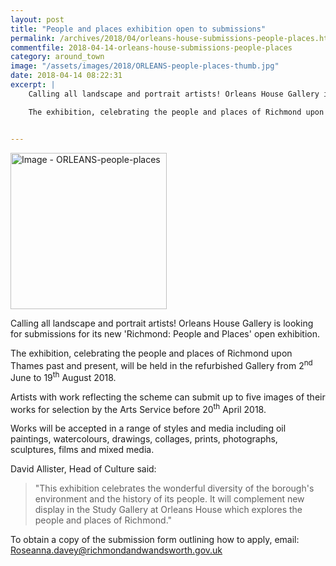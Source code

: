 ```yaml
---
layout: post
title: "People and places exhibition open to submissions"
permalink: /archives/2018/04/orleans-house-submissions-people-places.html
commentfile: 2018-04-14-orleans-house-submissions-people-places
category: around_town
image: "/assets/images/2018/ORLEANS-people-places-thumb.jpg"
date: 2018-04-14 08:22:31
excerpt: |
    Calling all landscape and portrait artists! Orleans House Gallery is looking for submissions for its new 'Richmond: People and Places' open exhibition.

    The exhibition, celebrating the people and places of Richmond upon Thames past and present, will be held in the refurbished Gallery from 2<sup>nd</sup> June to 19<sup>th</sup> August 2018.


---
```


<a href="/assets/images/2018/ORLEANS-people-places.jpg" title="Click for a larger image"><img src="/assets/images/2018/ORLEANS-people-places-thumb.jpg" width="250" alt="Image - ORLEANS-people-places"  class="photo right"/></a>


Calling all landscape and portrait artists! Orleans House Gallery is looking for submissions for its new 'Richmond: People and Places' open exhibition.

The exhibition, celebrating the people and places of Richmond upon Thames past and present, will be held in the refurbished Gallery from 2<sup>nd</sup> June to 19<sup>th</sup> August 2018.

Artists with work reflecting the scheme can submit up to five images of their works for selection by the Arts Service before 20<sup>th</sup> April 2018.

Works will be accepted in a range of styles and media including oil paintings, watercolours, drawings, collages, prints, photographs, sculptures, films and mixed media.

David Allister, Head of Culture said:

> "This exhibition celebrates the wonderful diversity of the borough's environment and the history of its people. It will complement new display in the Study Gallery at Orleans House which explores the people and places of Richmond."


To obtain a copy of the submission form outlining how to apply, email: [Roseanna.davey@richmondandwandsworth.gov.uk](:mailto:Roseanna.davey@richmondandwandsworth.gov.uk)
